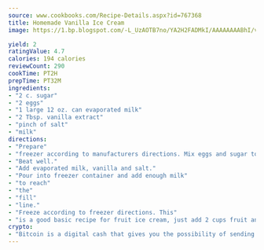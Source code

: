 ```yaml
---
source: www.cookbooks.com/Recipe-Details.aspx?id=767368
title: Homemade Vanilla Ice Cream
image: https://1.bp.blogspot.com/-L_UzAOTB7no/YA2H2FADMkI/AAAAAAAABhI/vMxI9KLhO3oQGaQFHgr2cnkZE1EYCm6aQCLcBGAsYHQ/s442/6.png

yield: 2
ratingValue: 4.7
calories: 194 calories
reviewCount: 290
cookTime: PT2H
prepTime: PT32M
ingredients:
- "2 c. sugar"
- "2 eggs"
- "1 large 12 oz. can evaporated milk"
- "2 Tbsp. vanilla extract"
- "pinch of salt"
- "milk"
directions:
- "Prepare"
- "freezer according to manufacturers directions. Mix eggs and sugar together."
- "Beat well."
- "Add evaporated milk, vanilla and salt."
- "Pour into freezer container and add enough milk"
- "to reach"
- "the"
- "fill"
- "line."
- "Freeze according to freezer directions. This"
- "is a good basic recipe for fruit ice cream, just add 2 cups fruit and only 1 tablespoon vanilla."
crypto:
- "Bitcoin is a digital cash that gives you the possibility of sending money all over the world, instantly and without a fee."
---
```

